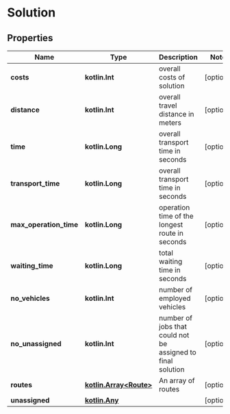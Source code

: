 
# Solution

## Properties
Name | Type | Description | Notes
------------ | ------------- | ------------- | -------------
**costs** | **kotlin.Int** | overall costs of solution |  [optional]
**distance** | **kotlin.Int** | overall travel distance in meters |  [optional]
**time** | **kotlin.Long** | overall transport time in seconds |  [optional]
**transport_time** | **kotlin.Long** | overall transport time in seconds |  [optional]
**max_operation_time** | **kotlin.Long** | operation time of the longest route in seconds |  [optional]
**waiting_time** | **kotlin.Long** | total waiting time in seconds |  [optional]
**no_vehicles** | **kotlin.Int** | number of employed vehicles |  [optional]
**no_unassigned** | **kotlin.Int** | number of jobs that could not be assigned to final solution |  [optional]
**routes** | [**kotlin.Array&lt;Route&gt;**](Route.md) | An array of routes |  [optional]
**unassigned** | [**kotlin.Any**](kotlin.Any.md) |  |  [optional]



